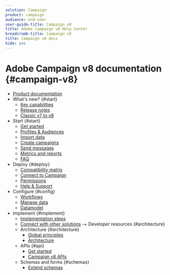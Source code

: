 ```yaml
---
solution: Campaign
product: campaign
audience: end-user
user-guide-title: Campaign v8
title: Adobe Campaign v8 Help Center
breadcrumb-title: Campaign v8
title: Campaign v8 docs
hide: yes
---
```


# Adobe Campaign v8 documentation {#campaign-v8}

+ [Product documentation](campaign-home.md)
+ What's new? {#start}
  + [Key capabilities](start/whats-new.md)
  + [Release notes](start/release-notes.md)
  + [Classic v7 to v8](start/capability-matrix.md)
+ Start {#start}
  + [Get started](start/get-started.md)
  + [Profiles & Audiences](start/audiences.md)
  + [Import data](start/import.md)
  + [Create campaigns](start/campaigns.md)
  + [Send messages](start/create-message.md)
  + [Metrics and reports](start/reporting.md)
  + [FAQ](start/campaign-faq.md)
+ Deploy {#deploy}
  + [Compatibility matrix](start/compatibility-matrix.md)
  + [Connect to Campaign](start/connect.md)
  + [Permissions](start/permissions.md)
  + [Help & Support](start/support.md)
+ Configure {#config}
  + [Workflows](config/workflows.md)
  + [Manage data](config/replication.md)
  + [Datamodel](dev/datamodel.md)
+ Implement {#implement}
  + [Implementation steps](start/implement.md)
  + [Connect with other solutions](start/integration.md)
-+ Developer resources {#architecture}
  + Architecture {#architecture}
    + [Global principles](dev/general-architecture.md)
    + [Architecture](dev/architecture.md)
  + APIs {#api}
    + [Get started](dev/api.md)
    + [Campaign v8 APIs](https://docs.adobe.com/content/help/en/campaign-classic/technicalresources/api/index.html)
  + Schemas and forms {#schemas}
    + [Extend schemas](dev/customize.md)

